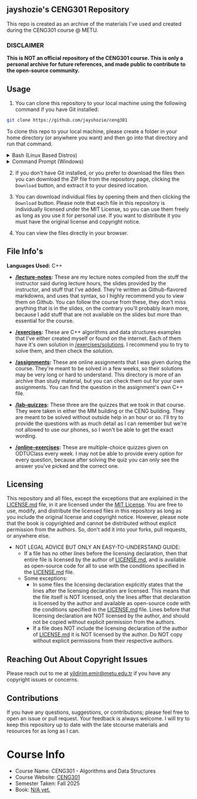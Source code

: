 ## jayshozie's CENG301 Repository

This repo is created as an archive of the materials I've used and created
during the CENG301 course @ METU.

### DISCLAIMER

**This is NOT an official repository of the CENG301 course. This is only a
personal archive for future references, and made public to contribute to the
open-source community.**

## Usage

1. You can clone this repository to your local machine using the following
command if you have Git installed:
```bash
git clone https://github.com/jayshozie/ceng301
```
To clone this repo to your local machine, please create a folder in your home
directory (or anywhere you want) and then go into that directory and run that
command.

<details>
    <summary> Bash (Linux Based Distros) </summary>

### Bash
```console
foo@bar:~$ git clone https://github.com/jayshozie/ceng301
foo@bar:~$ cd ceng301
foo@bar:~/ceng301$
```
You can find the material in the folder `ceng301` that git just created.
</details>
<details>
    <summary> Command Prompt (Windows) </summary>

### Command Prompt
```console
C:\Users\foo\Desktop> git clone https://github.com/jayshozie/ceng301
C:\Users\foo\Desktop> cd ceng301
C:\Users\foo\Desktop\ceng301>
```
You can find the material in the folder `ceng301` that git just created.
</details>

2. If you don't have Git installed, or you prefer to download the files then
you can download the ZIP file from the repository page, clicking the `Download`
button, and extract it to your desired location.

3. You can download individual files by opening them and then clicking
the `Download` button. Please note that each file in this repository is
individually licensed under the MIT License, so you can use them freely as
long as you use it for personal use. If you want to distribute it you must
have the original license and copyright notice.

4. You can view the files directly in your browser.

## File Info's
**Languages Used:** C++

- **[/lecture-notes](./lecture-notes):** These are my lecture notes compiled
from the stuff the instructor said during lecture hours, the slides provided
by the instructor, and stuff that I've added. They're written as
Github-flavored markdowns, and uses that syntax, so I highly recommend you to
view them on Github. You can follow the course from these, they don't miss
anything that is in the slides, on the contrary you'll probably learn more,
because I add stuff that are not available on the slides but more than
essential for the course.

- **[/exercises](./exercises):** These are C++ algorithms and data structures
examples that I've either created myself or found on the internet. Each of them
have it's own solution in [/exercises/solutions](./exercises/solutions). I
recommend you to try to solve them, and then check the solution.

- **[/assignments](./assignments):** These are online assignments that I was
given during the course. They're meant to be solved in a few weeks, so their
solutions may be very long or hard to understand. This directory is more of an
archive than study material, but you can check them out for your own
assignments. You can find the question in the assignment's own C++ file.

- **[/lab-quizzes](./lab-quizzes):** These three are the quizzes that we took
in that course. They were taken in either the MM building or the CENG building.
They are meant to be solved without outside help in an hour or so. I'll try to
provide the questions with as much detail as I can remember but we're not
allowed to use our phones, so I won't be able to get the exact wording.

- **[/online-exercises](./online-exercises):** These are multiple-choice
quizzes given on ODTÜClass every week. I may not be able to provide every
option for every question, because after solving the quiz you can only see the
answer you've picked and the correct one.

## Licensing

This repository and all files, except the exceptions that are explained in the
[LICENSE.md](LICENSE.md) file, in it are licensed under the
[MIT License](LICENSE.md). You are free to use, modify, and distribute the
licensed files in this repository as long as you include the original license
and copyright notice. However, please note that the book is copyrighted and
cannot be distributed without explicit permission from the authors. So, don't
add it into your forks, pull requests, or anywhere else.

- NOT LEGAL ADVICE BUT ONLY AN EASY-TO-UNDERSTAND GUIDE:
    - If a file has no other lines before the licensing declaration, then that
    entire file is licensed by the author of [LICENSE.md](LICENSE.md), and is
    available as open-source code for all to use with the conditions specified
    in the [LICENSE.md](LICENSE.md) file.
    - Some exceptions:
        - In some files the licensing declaration explicitly states that the
        lines after the licensing declaration are licensed. This means that the
        file itself is NOT licensed, only the lines affter that declaration is
        licensed by the author and available as open-source code with the
        conditions specified in the [LICENSE.md](LICENSE.md) file. Lines before
        that licensing declaration are NOT licensed by the author, and should
        not be copied without explicit permission from the authors.
        - If a file does NOT include the licensing declaration of the author of
        [LICENSE.md](LICENSE.md) it is NOT licensed by the author. Do NOT copy
        without explicit permissions from their respective authors.


## Reaching Out About Copyright Issues

Please reach out to me at
[yildirim.emir@metu.edu.tr](mailto:yildirim.emir@metu.edu.tr) if you have any
copyright issues or concerns.

## Contributions

If you have any questions, suggestions, or contributions; please feel free to
open an issue or pull request. Your feedback is always welcome. I will try to
keep this repository up to date with the late stcourse materials and resources
for as long as I can.

# Course Info

- Course Name: CENG301 - Algorithms and Data Structures
- Course Website: [CENG301](https://saksagan.ceng.metu.edu.tr/courses/ceng301/)
- Semester Taken: Fall 2025
- Book: [N/A yet.](README.md)
